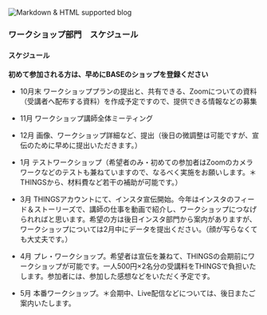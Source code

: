 ![Markdown & HTML supported blog](/images/banners/workshop_banner@2x.png)

### ワークショップ部門　スケジュール

#### スケジュール
**初めて参加される方は、早めにBASEのショップを登録ください**

- 10月末
ワークショッププランの提出と、共有できる、Zoomについての資料（受講者へ配布する資料）を作成予定ですので、提供できる情報などの募集

- 11月
ワークショップ講師全体ミーティング
　
- 12月
画像、ワークショップ詳細など、提出（後日の微調整は可能ですが、宣伝のために早めに提出いただきます。）

- 1月
テストワークショップ（希望者のみ・初めての参加者はZoomのカメラワークなどのテストも兼ねていますので、なるべく実施をお願いします。＊THINGSから、材料費など若干の補助が可能です。）

- 3月
THINGSアカウントにて、インスタ宣伝開始。今年はインスタのフィード＆ストーリーズで、講師の仕事を動画で紹介し、ワークショップにつなげられればと思います。希望の方は後日インスタ部門から案内がありますが、ワークショップについては2月中にデータを提出ください。（顔が写らなくても大丈夫です。）

- 4月
プレ・ワークショップ。希望者は宣伝を兼ねて、THINGSの会期前にワークショップが可能です。一人500円×2名分の受講料をTHINGSで負担いたします。参加者には、参加した感想などをいただく予定です。

- 5月
本番ワークショップ。＊会期中、Live配信などについては、後日またご案内いたします。